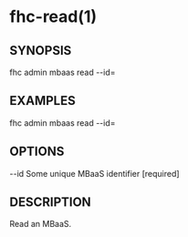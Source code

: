 fhc-read(1)
===========
## SYNOPSIS

 fhc admin mbaas read --id=<id>

## EXAMPLES

  fhc admin mbaas read --id=<MBaaS id>    


## OPTIONS

  --id  Some unique MBaaS identifier  [required]

## DESCRIPTION

Read an MBaaS.

